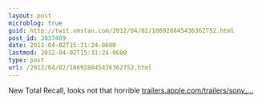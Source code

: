 ```yaml
---
layout: post
microblog: true
guid: http://twit.vmstan.com/2012/04/02/186928845436362752.html
post_id: 3037409
date: 2012-04-02T15:31:24-0600
lastmod: 2012-04-02T15:31:24-0600
type: post
url: /2012/04/02/186928845436362752.html
---
```

New Total Recall, looks not that horrible <a href="http://trailers.apple.com/trailers/sony_pictures/totalrecall/">trailers.apple.com/trailers/sony_…</a>
